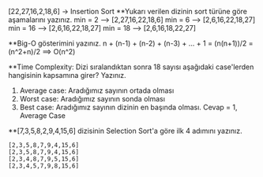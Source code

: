 [22,27,16,2,18,6] -> Insertion Sort
**Yukarı verilen dizinin sort türüne göre aşamalarını yazınız.
min = 2 -->    [2,27,16,22,18,6]
min = 6 -->    [2,6,16,22,18,27]
min = 16 -->   [2,6,16,22,18,27]
min = 18 -->   [2,6,16,18,22,27] 

**Big-O gösterimini yazınız.
n + (n-1) + (n-2) + (n-3) + ... + 1 = (n(n+1))/2 = (n^2+n)/2 ==> O(n^2)

**Time Complexity: Dizi sıralandıktan sonra 18 sayısı aşağıdaki case'lerden hangisinin kapsamına girer? Yazınız.
1) Average case: Aradığımız sayının ortada olması
2) Worst case: Aradığımız sayının sonda olması
3) Best case: Aradığımız sayının dizinin en başında olması.
Cevap = 1, Average Case

**[7,3,5,8,2,9,4,15,6] dizisinin Selection Sort'a göre ilk 4 adımını yazınız.

    [2,3,5,8,7,9,4,15,6]
    [2,3,5,8,7,9,4,15,6]
    [2,3,4,8,7,9,5,15,6]
    [2,3,4,5,7,9,8,15,6]